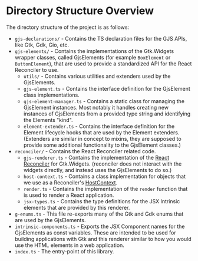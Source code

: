 # Directory Structure Overview

The directory structure of the project is as follows:

- `gjs-declarations/` - Contains the TS declaration files for the GJS APIs, like Gtk, Gdk, Gio, etc.
- `gjs-elements/` - Contains the implementations of the Gtk.Widgets wrapper classes, called GjsElements (for example `BoxElement` or `ButtonElement`), that are used to provide a standardized API for the React Reconciler to use.
  - `utils/` - Contains various utilities and extenders used by the GjsElements.
  - `gjs-element.ts` - Contains the interface definition for the GjsElement class implementations.
  - `gjs-element-manager.ts` - Contains a static class for managing the GjsElement instances. Most notably it handles creating new instances of GjsElements from a provided type string and identifying the Elements "kind".
  - `element-extender.ts` - Contains the interface definition for the Element lifecycle hooks that are used by the Element extenders. (Extenders are similar in concept to mixins, they are supposed to provide some additional functionality to the GjsElement classes.)
- `reconciler/` - Contains the React Reconciler related code.
  - `gjs-renderer.ts` - Contains the implementation of the [React Reconciler](https://www.npmjs.com/package/react-reconciler) for Gtk.Widgets. (reconciler does not interact with the widgets directly, and instead uses the GjsElements to do so.)
  - `host-context.ts` - Contains a class implementation for objects that we use as a Reconciler's [HostContext](https://www.npmjs.com/package/react-reconciler#getroothostcontextrootcontainer).
  - `render.ts` - Contains the implementation of the `render` function that is used to render a React application.
  - `jsx-types.ts` - Contains the type definitions for the JSX Intrinsic elements that are provided by this renderer.
- `g-enums.ts` - This file re-exports many of the Gtk and Gdk enums that are used by the GjsElements.
- `intrinsic-components.ts` - Exports the JSX Component names for the GjsElements as const variables. These are intended to be used for building applications with Gtk and this renderer similar to how you would use the HTML elements in a web application.
- `index.ts` - The entry-point of this library.
